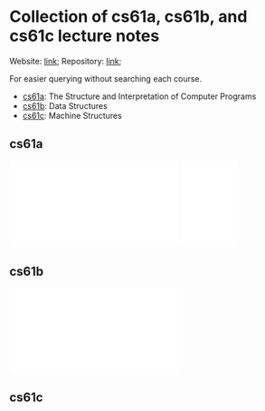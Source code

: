 <meta name="viewport" content="width=device-width, initial-scale=1">

# Collection of cs61a, cs61b, and cs61c lecture notes

Website: [link](https://cdrhim.github.io/ucberkeley-cs61abc/);
Repository: [link](https://www.github.com/cdrhim/uc-berkeley-cs61abc/);

For easier querying without searching each course.
- [cs61a](##cs61a): The Structure and Interpretation of Computer Programs
- [cs61b](##cs61b): Data Structures
- [cs61c](##cs61c): Machine Structures

## cs61a
![cs61a](./cs61a/summer2020/00-All_Lectures_Combined_(1~26).pdf)
<embed src="./cs61a/summer2020/00-All_Lectures_Combined_(1~26).pdf" width="100dw"/>

## cs61b
![cs61b](./cs61b/spring2022/lect0-combined-all.pdf)

## cs61c
